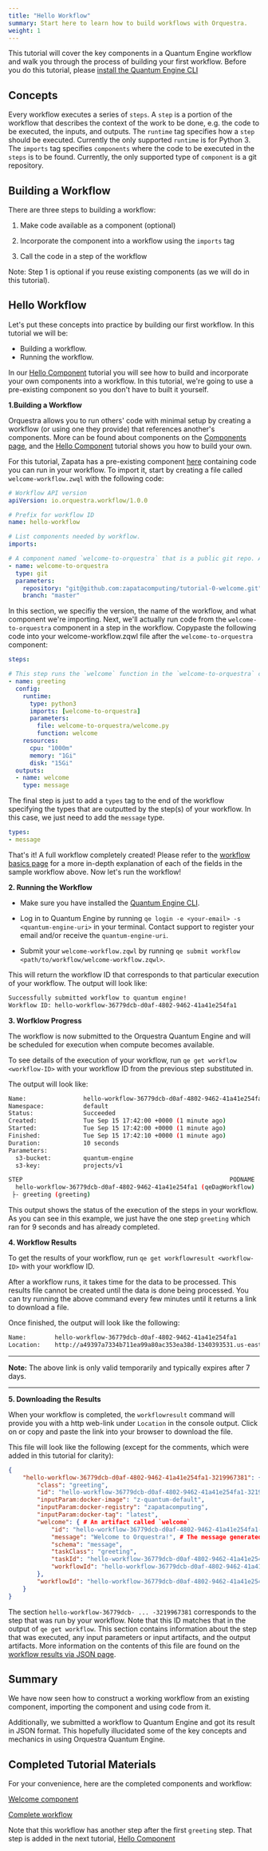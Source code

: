 ```yaml
---
title: "Hello Workflow"
summary: Start here to learn how to build workflows with Orquestra.
weight: 1
---
```


This tutorial will cover the key components in a Quantum Engine workflow and walk you through the process of building your first workflow. Before you do this tutorial, please [install the Quantum Engine CLI](../../qe-cli/install-cli)

## Concepts
Every workflow executes a series of `steps`. A `step` is a portion of the workflow that describes the context of the work to be done, e.g. the code to be executed, the inputs, and outputs. The `runtime` tag specifies how a `step` should be executed. Currently the only supported `runtime` is for Python 3. The `imports` tag specifies `components` where the code to be executed in the `steps` is to be found. Currently, the only supported type of `component` is a git repository.

## Building a Workflow

There are three steps to building a workflow:

1. Make code available as a component (optional)

1. Incorporate the component into a workflow using the `imports` tag

1. Call the code in a step of the workflow

Note: Step 1 is optional if you reuse existing components (as we will do in this tutorial).

## Hello Workflow

Let's put these concepts into practice by building our first workflow. In this tutorial we will be:
- Building a workflow.
- Running the workflow.

In our [Hello Component](../hello-component) tutorial you will see how to build and incorporate your own components into a workflow. In this tutorial, we're going to use a pre-existing component so you don't have to built it yourself.

**1.Building a Workflow**

Orquestra allows you to run others' code with minimal setup by creating a workflow (or using one they provide) that references another's components. More can be found about components on the [Components page](https://www.orquestra.io/docs/qe/workflow/resources/), and the [Hello Component](../hello-component) tutorial shows you how to build your own.

For this tutorial, Zapata has a pre-existing component [here](https://github.com/zapatacomputing/tutorial-0-welcome) containing code you can run in your workflow. To import it, start by creating a file called `welcome-workflow.zwql` with the following code:

```YAML
# Workflow API version
apiVersion: io.orquestra.workflow/1.0.0

# Prefix for workflow ID
name: hello-workflow

# List components needed by workflow.
imports:

# A component named `welcome-to-orquestra` that is a public git repo. All the fields here are required except branch, which defaults to master.
- name: welcome-to-orquestra
  type: git
  parameters:
    repository: "git@github.com:zapatacomputing/tutorial-0-welcome.git"
    branch: "master"
```

In this section, we specifiy the version, the name of the workflow, and what component we're importing. Next, we'll actually run code from the `welcome-to-orquestra` component in a step in the workflow. Copypaste the following code into your welcome-workflow.zqwl file after the `welcome-to-orquestra` component:

```YAML
steps:

# This step runs the `welcome` function in the `welcome-to-orquestra` component
- name: greeting
  config:
    runtime:
      type: python3
      imports: [welcome-to-orquestra]
      parameters:
        file: welcome-to-orquestra/welcome.py
        function: welcome
    resources:
      cpu: "1000m"
      memory: "1Gi"
      disk: "15Gi"
  outputs:
  - name: welcome
    type: message
```

The final step is just to add a `types` tag to the end of the workflow specifying the types that are outputted by the step(s) of your workflow. In this case, we just need to add the `message` type.

```YAML
types:
- message
```

That's it! A full workflow completely created! Please refer to the [workflow basics page](../../quantum-engine/workflow-basics/) for a more in-depth explanation of each of the fields in the sample workflow above. Now let's run the workflow!


**2. Running the Workflow**

* Make sure you have installed the [Quantum Engine CLI](../../qe-cli/install-cli/).

* Log in to Quantum Engine by running `qe login -e <your-email> -s <quantum-engine-uri>` in your terminal. Contact support to register your email and/or receive the `quantum-engine-uri`.

* Submit your `welcome-workflow.zqwl` by running `qe submit workflow <path/to/workflow/welcome-workflow.zqwl>`.

This will return the workflow ID that corresponds to that particular execution of your workflow. The output will look like:
```Bash
Successfully submitted workflow to quantum engine!
Workflow ID: hello-workflow-36779dcb-d0af-4802-9462-41a41e254fa1
```

**3. Worfklow Progress**

The workflow is now submitted to the Orquestra Quantum Engine and will be scheduled for execution when compute becomes available.

To see details of the execution of your workflow, run `qe get workflow <workflow-ID>` with your workflow ID from the previous step substituted in.

 The output will look like:
```Bash
Name:                hello-workflow-36779dcb-d0af-4802-9462-41a41e254fa1
Namespace:           default
Status:              Succeeded
Created:             Tue Sep 15 17:42:00 +0000 (1 minute ago)
Started:             Tue Sep 15 17:42:00 +0000 (1 minute ago)
Finished:            Tue Sep 15 17:42:10 +0000 (1 minute ago)
Duration:            10 seconds
Parameters:          
  s3-bucket:         quantum-engine
  s3-key:            projects/v1

STEP                                                          PODNAME                                                         DURATION  MESSAGE
  hello-workflow-36779dcb-d0af-4802-9462-41a41e254fa1 (qeDagWorkflow)                                                                                     
 ├- greeting (greeting)                                                hello-workflow-36779dcb-d0af-4802-9462-41a41e254fa1-3219967381  9s        welcome  
```

This output shows the status of the execution of the steps in your workflow. As you can see in this example, we just have the one step `greeting` which ran for 9 seconds and has already completed.

**4. Workflow Results**

To get the results of your workflow, run `qe get workflowresult <workflow-ID>` with your workflow ID.

After a workflow runs, it takes time for the data to be processed. This results file cannot be created until the data is done being processed. You can try running the above command every few minutes until it returns a link to download a file.

Once finished, the output will look like the following:
```Bash
Name:        hello-workflow-36779dcb-d0af-4802-9462-41a41e254fa1
Location:    http://a49397a7334b711ea99a80ac353ea38d-1340393531.us-east-1.elb.amazonaws.com:9000/workflow-results/hello-workflow-36779dcb-d0af-4802-9462-41a41e254fa1.json?X-Amz-Algorithm=AWS4-HMAC-SHA256&X-Amz-Credential=zapata%2F20200915%2Fus-east-1%2Fs3%2Faws4_request&X-Amz-Date=20200915T193213Z&X-Amz-Expires=604800&X-Amz-SignedHeaders=host&response-content-disposition=attachment%3B%20filename%3D%22hello-workflow-36779dcb-d0af-4802-9462-41a41e254fa1.json%22&X-Amz-Signature=3366f8eb8b0701d1bce40c329f6a3a42a1c73f603d93b7ced22b99e181a6a67d
```
___
**Note:** The above link is only valid temporarily and typically expires after 7 days.
___

**5. Downloading the Results**

When your workflow is completed, the `workflowresult` command will provide you with a http web-link under `Location` in the console output. Click on or copy and paste the link into your browser to download the file.

This file will look like the following (except for the comments, which were added in this tutorial for clarity):

```JSON
{
    "hello-workflow-36779dcb-d0af-4802-9462-41a41e254fa1-3219967381": { # The step that executed the `greeting` task
        "class": "greeting",
        "id": "hello-workflow-36779dcb-d0af-4802-9462-41a41e254fa1-3219967381",
        "inputParam:docker-image": "z-quantum-default",
        "inputParam:docker-registry": "zapatacomputing",
        "inputParam:docker-tag": "latest",
        "welcome": { # An artifact called `welcome`
            "id": "hello-workflow-36779dcb-d0af-4802-9462-41a41e254fa1-3219967381/welcome",
            "message": "Welcome to Orquestra!", # The message generated by this step
            "schema": "message",
            "taskClass": "greeting",
            "taskId": "hello-workflow-36779dcb-d0af-4802-9462-41a41e254fa1-3219967381",
            "workflowId": "hello-workflow-36779dcb-d0af-4802-9462-41a41e254fa1"
        },
        "workflowId": "hello-workflow-36779dcb-d0af-4802-9462-41a41e254fa1"
    }
}
```

The section `hello-workflow-36779dcb- ... -3219967381` corresponds to the step that was run by your workflow. Note that this ID matches that in the output of `qe get workflow`. This section contains information about the step that was executed, any input parameters or input artifacts, and the output artifacts. More information on the contents of this file are found on the [workflow results via JSON page](../../data-management/workflow-result/).

## Summary

We have now seen how to construct a working workflow from an existing component, importing the component and using code from it.

Additionally, we submitted a workflow to Quantum Engine and got its result in JSON format.
This hopefully illucidated some of the key concepts and mechanics in using Orquestra Quantum Engine.

## Completed Tutorial Materials

For your convenience, here are the completed components and workflow:

[Welcome component](https://github.com/zapatacomputing/tutorial-0-welcome)

[Complete workflow](https://github.com/zapatacomputing/tutorial-0-welcome/blob/workflow-v1/hello-workflow.zqwl)

Note that this workflow has another step after the first `greeting` step. That step is added in the next tutorial, [Hello Component](../hello-component)
